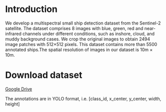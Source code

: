 # Introduction
We develop a multispectral small ship detection dataset from the Sentinel-2 satellite. The dataset comprises 8 images with  blue, green, red and near-infrared channels under different conditions, such as inshore, cloud, and muddy background cases. We crop the original images to obtain 2494 image patches with 512×512 pixels. This dataset contains more than 5500 annotated ships.The spatial resolution of images in our dataset is 10m × 10m.

# Download dataset
[Google Drive](https://drive.google.com/file/d/1dHPPs9um0tIPx58VtrR732gwgXypoxu-/view?usp=sharing)

The annotations are in YOLO format, i.e. [class_id, x_center, y_center, width, height]
